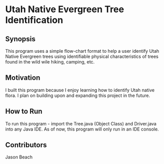 # Utah Native Evergreen Tree Identification

## Synopsis
This program uses a simple flow-chart format to help a user identify Utah Native Evergreen trees using identifiable physical characteristics of trees
found in the wild wile hiking, camping, etc.

## Motivation
I built this program because I enjoy learning how to identify Utah native flora. I plan on building upon and expanding this project in the future.

## How to Run
To run this program - import the Tree.java (Object Class) and Driver.java into any Java IDE. As of now, this program will only run in an IDE console.

## Contributors
Jason Beach
